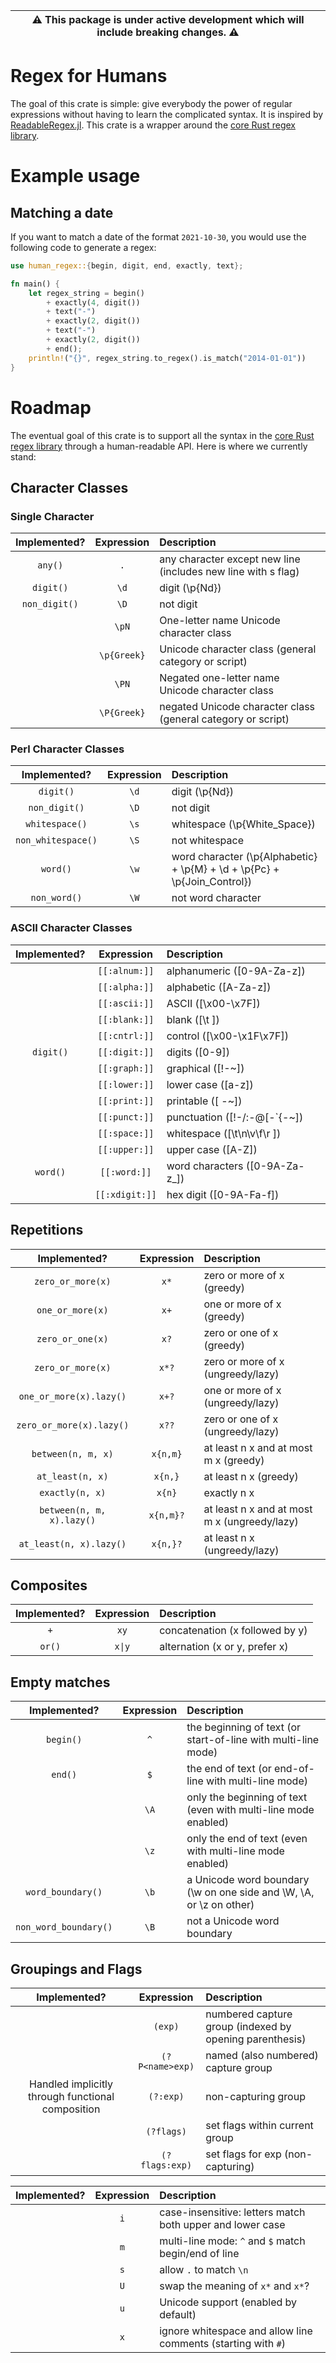 | ⚠️ This package is under active development which will include breaking changes. ⚠️ |
| :--------------------------------------------------------------------------------: |
# Regex for Humans
The goal of this crate is simple: give everybody the power of regular expressions without having 
to learn the complicated syntax. It is inspired by [ReadableRegex.jl](https://github.com/jkrumbiegel/ReadableRegex.jl).
This crate is a wrapper around the [core Rust regex library](https://crates.io/crates/regex). 

# Example usage
## Matching a date
If you want to match a date of the format `2021-10-30`, you would use the following code to generate a regex:
```rust
use human_regex::{begin, digit, end, exactly, text};

fn main() {
    let regex_string = begin()
        + exactly(4, digit())
        + text("-")
        + exactly(2, digit())
        + text("-")
        + exactly(2, digit())
        + end();
    println!("{}", regex_string.to_regex().is_match("2014-01-01"))
}
```

# Roadmap
The eventual goal of this crate is to support all the syntax in the [core Rust regex library](https://crates.io/crates/regex) through a human-readable API. Here is where we currently stand:

## Character Classes
### Single Character

| Implemented?  | Expression | Description                                                   |
| :----------:  | :--------: | :------------------------------------------------------------ | 
| `any()`       |   `.`      | any character except new line (includes new line with s flag) |
| `digit()`     |   `\d`     | digit (\p{Nd})                                                |
| `non_digit()` |    `\D`    | not digit                                                     |
|               |`\pN`       | One-letter name Unicode character class                       |
|               |`\p{Greek}` | Unicode character class (general category or script)          |
|               |`\PN`       | Negated one-letter name Unicode character class               |
|               |`\P{Greek}` | negated Unicode character class (general category or script)  |

### Perl Character Classes

| Implemented?       | Expression | Description                                                              |
| :---------------:  | :--------: | :----------------------------------------------------------------------- | 
| `digit()`          |   `\d`     | digit (\p{Nd})                                                           |
| `non_digit()`      |   `\D`     | not digit                                                                |
| `whitespace()`     |   `\s`     | whitespace (\p{White_Space})                                             |
| `non_whitespace()` |   `\S`     | not whitespace                                                           |
| `word()`           |   `\w`     | word character (\p{Alphabetic} + \p{M} + \d + \p{Pc} + \p{Join_Control}) |
| `non_word()`       |   `\W`     | not word character                                                       |

### ASCII Character Classes

| Implemented?       | Expression     | Description                    |
| :---------------:  | :------------: | :----------------------------- |
|                    | `[[:alnum:]]`  | alphanumeric ([0-9A-Za-z])     |
|                    | `[[:alpha:]]`  | alphabetic ([A-Za-z])          |
|                    | `[[:ascii:]]`  | ASCII ([\x00-\x7F])            |
|                    | `[[:blank:]]`  | blank ([\t ])                  |
|                    | `[[:cntrl:]]`  | control ([\x00-\x1F\x7F])      |
| `digit()`          | `[[:digit:]]`  | digits ([0-9])                 |
|                    | `[[:graph:]]`  | graphical ([!-~])              |
|                    | `[[:lower:]]`  | lower case ([a-z])             |
|                    | `[[:print:]]`  | printable ([ -~])              |
|                    | `[[:punct:]]`  | punctuation ([!-/:-@\[-`{-~])  |
|                    | `[[:space:]]`  | whitespace ([\t\n\v\f\r ])     |
|                    | `[[:upper:]]`  | upper case ([A-Z])             |
|  `word()`          | `[[:word:]]`   | word characters ([0-9A-Za-z_]) |
|                    | `[[:xdigit:]]` | hex digit ([0-9A-Fa-f])        |

## Repetitions

| Implemented?              | Expression     | Description                                  |
| :-----------------------: | :------------: | :------------------------------------------- |
| `zero_or_more(x)`         |    `x*`        | zero or more of x (greedy)                   |
| `one_or_more(x)`          |    `x+`        | one or more of x (greedy)                    |
| `zero_or_one(x)`          |    `x?`        | zero or one of x (greedy)                    |
| `zero_or_more(x)`         |    `x*?`       | zero or more of x (ungreedy/lazy)            |
| `one_or_more(x).lazy()`   |    `x+?`       | one or more of x (ungreedy/lazy)             |
| `zero_or_more(x).lazy()`  |    `x??`       | zero or one of x (ungreedy/lazy)             |
| `between(n, m, x)`        |    `x{n,m}`    | at least n x and at most m x (greedy)        |
| `at_least(n, x)`          |    `x{n,}`     | at least n x (greedy)                        |
| `exactly(n, x)`           |    `x{n}`      | exactly n x                                  |
| `between(n, m, x).lazy()` |    `x{n,m}?`   | at least n x and at most m x (ungreedy/lazy) |
| `at_least(n, x).lazy()`   |    `x{n,}?`    | at least n x (ungreedy/lazy)                 |

## Composites

| Implemented?       |   Expression   |      Description                |
| :---------------:  | :------------: | :------------------------------ |
|    `+`             |   `xy`         | concatenation (x followed by y) |
| `or()`             |   `x\|y`       | alternation (x or y, prefer x)  |

## Empty matches

| Implemented?          |   Expression   |      Description                                                    |
| :------------------:  | :------------: | :------------------------------------------------------------------ |
|    `begin()`          |    `^`         | the beginning of text (or start-of-line with multi-line mode)       |
|     `end()`           |    `$`         | the end of text (or end-of-line with multi-line mode)               |
|                       |    `\A`        | only the beginning of text (even with multi-line mode enabled)      |
|                       |    `\z`        | only the end of text (even with multi-line mode enabled)            |
| `word_boundary()`     |    `\b`        | a Unicode word boundary (\w on one side and \W, \A, or \z on other) |
| `non_word_boundary()` |    `\B`        | not a Unicode word boundary                                         |

## Groupings and Flags

| Implemented?       |   Expression    |      Description                                        |
| :---------------:  | :-------------: | :------------------------------------------------------ |
|                    | `(exp)`         | numbered capture group (indexed by opening parenthesis) |
|                    | `(?P<name>exp)` | named (also numbered) capture group                     |
| Handled implicitly through functional composition | `(?:exp)`       | non-capturing group      |
|                    | `(?flags)`      | set flags within current group                          |
|                    | `(?flags:exp)`  | set flags for exp (non-capturing)                       |

| Implemented?       |   Expression   |      Description                                              |
| :---------------:  | :------------: | :------------------------------------------------------------ |
|                    |   `i`          | case-insensitive: letters match both upper and lower case     |
|                    |   `m`          | multi-line mode: `^` and `$` match begin/end of line          |
|                    |   `s`          | allow `.` to match `\n`                                       |
|                    |   `U`          | swap the meaning of `x*` and `x*`?                            |
|                    |   `u`          | Unicode support (enabled by default)                          |
|                    |   `x`          | ignore whitespace and allow line comments (starting with `#`) |